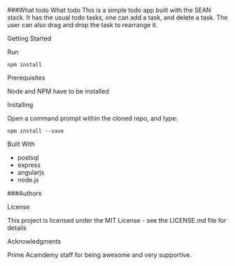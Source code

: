 ###What todo What todo
This is a simple todo app built with the SEAN stack.  It has the usual todo tasks, one can add a task, and delete a task.  The user can also drag and drop the task to rearrange it.

Getting Started

Run
```
npm install
```

Prerequisites

Node and NPM have to be installed

Installing

Open a command prompt within the cloned repo, and type:

```
npm install --save
```
Built With

- postsql
- express
- angularjs
- node.js


###Authors

License

This project is licensed under the MIT License - see the LICENSE.md file for details

Acknowledgments

Prime Acamdemy staff for being awesome and very supportive.
